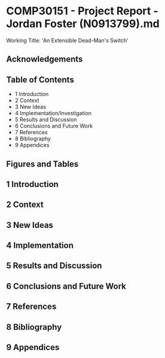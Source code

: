 # COMP30151 - Project Report - Jordan Foster (N0913799).md

Working Title: 'An Extensible Dead-Man's Switch'

## Acknowledgements

## Table of Contents

- 1 Introduction
- 2 Context
- 3 New Ideas
- 4 Implementation/Investigation
- 5 Results and Discussion
- 6 Conclusions and Future Work
- 7 References
- 8 Bibliography
- 9 Appendices

## Figures and Tables

## 1 Introduction

## 2 Context

## 3 New Ideas

## 4 Implementation

## 5 Results and Discussion

## 6 Conclusions and Future Work

## 7 References

## 8 Bibliography

## 9 Appendices